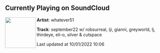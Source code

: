 ## Currently Playing on SoundCloud

[<img align="left" width="100" src="https://i1.sndcdn.com/artworks-1HlMIbwKxVc0lxf9-zkUoBw-t500x500.jpg">](https://soundcloud.com/whatever001/september-clips)

**Artist**: whatever51 

**Track**: september22 w/ robsurreal, iji, gianni, greyworld, lj, thirdeye, eli-o, silver & cutspace

Last updated at 10/01/2022 10:06
